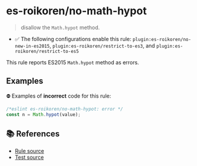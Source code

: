 # es-roikoren/no-math-hypot
> disallow the `Math.hypot` method.

- ✅ The following configurations enable this rule: `plugin:es-roikoren/no-new-in-es2015`, `plugin:es-roikoren/restrict-to-es3`, and `plugin:es-roikoren/restrict-to-es5`

This rule reports ES2015 `Math.hypot` method as errors.

## Examples

⛔ Examples of **incorrect** code for this rule:

```js
/*eslint es-roikoren/no-math-hypot: error */
const n = Math.hypot(value);
```

## 📚 References

- [Rule source](https://github.com/roikoren755/eslint-plugin-es/blob/v2.0.8/src/rules/no-math-hypot.ts)
- [Test source](https://github.com/roikoren755/eslint-plugin-es/blob/v2.0.8/tests/src/rules/no-math-hypot.ts)
